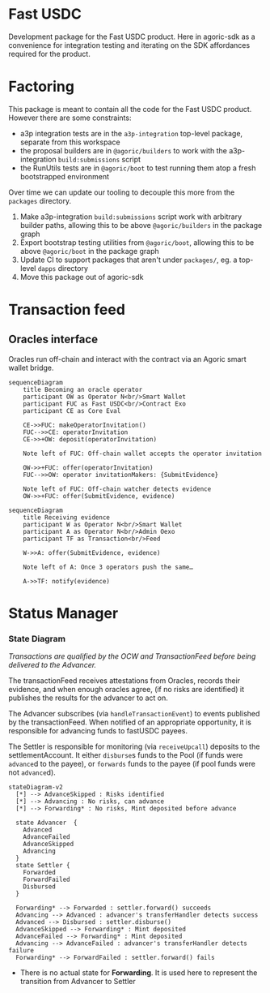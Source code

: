 # Fast USDC

Development package for the Fast USDC product.
Here in agoric-sdk as a convenience for integration testing and iterating on the SDK affordances required for the product.

# Factoring

This package is meant to contain all the code for the Fast USDC product. However there are some constraints:

- a3p integration tests are in the `a3p-integration` top-level package, separate from this workspace
- the proposal builders are in `@agoric/builders` to work with the a3p-integration `build:submissions` script
- the RunUtils tests are in `@agoric/boot` to test running them atop a fresh bootstrapped environment

Over time we can update our tooling to decouple this more from the `packages` directory.

1. Make a3p-integration `build:submissions` script work with arbitrary builder paths, allowing this to be above `@agoric/builders` in the package graph
2. Export bootstrap testing utilities from `@agoric/boot`, allowing this to be above `@agoric/boot` in the package graph
3. Update CI to support packages that aren't under `packages/`, eg. a top-level `dapps` directory
4. Move this package out of agoric-sdk

# Transaction feed

## Oracles interface

Oracles run off-chain and interact with the contract via an Agoric smart wallet bridge.
```mermaid
sequenceDiagram
    title Becoming an oracle operator
    participant OW as Operator N<br/>Smart Wallet
    participant FUC as Fast USDC<br/>Contract Exo
    participant CE as Core Eval

    CE->>FUC: makeOperatorInvitation()
    FUC-->>CE: operatorInvitation
    CE->>+OW: deposit(operatorInvitation)

    Note left of FUC: Off-chain wallet accepts the operator invitation

    OW->>+FUC: offer(operatorInvitation)
    FUC-->>OW: operator invitationMakers: {SubmitEvidence}

    Note left of FUC: Off-chain watcher detects evidence
    OW->>+FUC: offer(SubmitEvidence, evidence)
```

```mermaid
sequenceDiagram
    title Receiving evidence
    participant W as Operator N<br/>Smart Wallet
    participant A as Operator N<br/>Admin Oexo
    participant TF as Transaction<br/>Feed

    W->>A: offer(SubmitEvidence, evidence)

    Note left of A: Once 3 operators push the same…

    A->>TF: notify(evidence)
```

# Status Manager

### State Diagram

*Transactions are qualified by the OCW and TransactionFeed before being
delivered to the Advancer.*

The transactionFeed receives attestations from Oracles, records their
evidence, and when enough oracles agree, (if no risks are identified)
it publishes the results for the advancer to act on.

The Advancer subscribes (via `handleTransactionEvent`) to events published by
the transactionFeed. When notified of an appropriate opportunity, it is
responsible for advancing funds to fastUSDC payees.

The Settler is responsible for monitoring (via `receiveUpcall`) deposits to the
settlementAccount. It either `disburse`s funds to the Pool (if funds were
`advance`d to the payee), or `forwards` funds to the payee (if pool funds
were not `advance`d).

```mermaid
stateDiagram-v2
  [*] --> AdvanceSkipped : Risks identified
  [*] --> Advancing : No risks, can advance
  [*] --> Forwarding* : No risks, Mint deposited before advance

  state Advancer  {
    Advanced
    AdvanceFailed
    AdvanceSkipped
    Advancing
  }
  state Settler {
    Forwarded
    ForwardFailed
    Disbursed
  }

  Forwarding* --> Forwarded : settler.forward() succeeds
  Advancing --> Advanced : advancer's transferHandler detects success
  Advanced --> Disbursed : settler.disburse()
  AdvanceSkipped --> Forwarding* : Mint deposited
  AdvanceFailed --> Forwarding* : Mint deposited
  Advancing --> AdvanceFailed : advancer's transferHandler detects failure
  Forwarding* --> ForwardFailed : settler.forward() fails
 ```

* There is no actual state for **Forwarding**. It is used here to represent the
transition from Advancer to Settler
